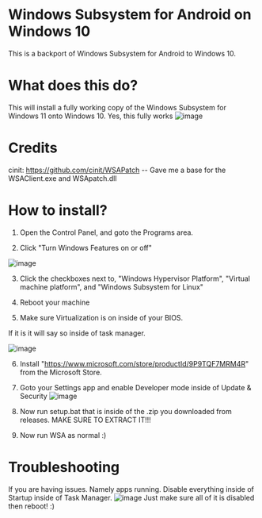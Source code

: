 # Windows Subsystem for Android on Windows 10
This is a backport of Windows Subsystem for Android to Windows 10. 

# What does this do?
This will install a fully working copy of the Windows Subsystem for Windows 11 onto Windows 10. Yes, this fully works
![image](https://user-images.githubusercontent.com/67085206/224578016-82faeb33-d042-4cd7-8033-ef8e6c87f70c.png)

# Credits
cinit: https://github.com/cinit/WSAPatch -- Gave me a base for the WSAClient.exe and WSApatch.dll
# How to install?
1. Open the Control Panel, and goto the Programs area.

2. Click "Turn Windows Features on or off" 

![image](https://user-images.githubusercontent.com/67085206/224494897-5e343c93-357f-48d0-b166-02cd80db7e9b.png)

3. Click the checkboxes next to, "Windows Hypervisor Platform", "Virtual machine platform", and "Windows Subsystem for Linux"

4. Reboot your machine

5. Make sure Virtualization is on inside of your BIOS.

If it is it will say so inside of task manager.

![image](https://user-images.githubusercontent.com/67085206/224495031-0de71260-8ba5-4e9f-a22f-98e470a8d90f.png)

6. Install "https://www.microsoft.com/store/productId/9P9TQF7MRM4R" from the Microsoft Store.

7. Goto your Settings app and enable Developer mode inside of Update & Security
![image](https://user-images.githubusercontent.com/67085206/224582762-88400729-248b-48c7-9a0c-5f9e1707bd75.png)
 
8. Now run setup.bat that is inside of the .zip you downloaded from releases. MAKE SURE TO EXTRACT IT!!!

0. Now run WSA as normal :)

# Troubleshooting 
If you are having issues. Namely apps running. Disable everything inside of Startup inside of Task Manager.
![image](https://user-images.githubusercontent.com/67085206/224495175-ab19de78-a424-4fbb-885c-37105ac4d9de.png)
Just make sure all of it is disabled then reboot! :)
